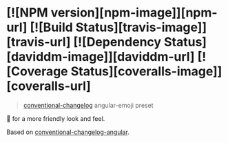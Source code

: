 #  [![NPM version][npm-image]][npm-url] [![Build Status][travis-image]][travis-url] [![Dependency Status][daviddm-image]][daviddm-url] [![Coverage Status][coveralls-image]][coveralls-url]

> [conventional-changelog](https://github.com/ajoslin/conventional-changelog) angular-emoji preset

:revolving_hearts: for a more friendly look and feel.

Based on [conventional-changelog-angular](https://github.com/conventional-changelog/conventional-changelog-angular).